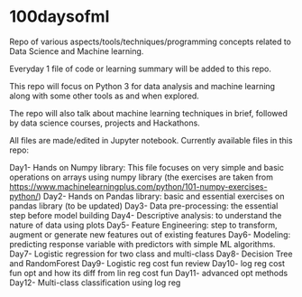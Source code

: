 # 100daysofml

Repo of various aspects/tools/techniques/programming concepts related to Data Science and Machine learning. 

Everyday 1 file of code or learning summary will be added to this repo.

This repo will focus on Python 3 for data analysis and machine learning along with some other tools as and when explored.

The repo will also talk about machine learning techniques in brief, followed by data science courses, projects and Hackathons.

All files are made/edited in Jupyter notebook.
Currently available files in this repo:

Day1- Hands on Numpy library: This file focuses on very simple and basic operations on arrays using numpy library (the exercises are taken from https://www.machinelearningplus.com/python/101-numpy-exercises-python/)
Day2- Hands on Pandas library: basic and essential exercises on pandas library (to be updated)
Day3- Data pre-processing: the essential step before model building
Day4- Descriptive analysis:  to understand the nature of data using plots
Day5- Feature Engineering: step to transform, augment or generate new features out of existing features 
Day6- Modeling: predicting response variable with predictors with simple ML algorithms.
Day7- Logistic regression for two class and multi-class
Day8- Decision Tree and RandomForest
Day9- Logistic reg cost fun review
Day10- log reg cost fun opt and how its diff from lin reg cost fun
Day11- advanced opt methods
Day12- Multi-class classification using log reg
